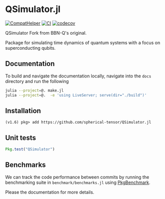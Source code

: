 # QSimulator.jl

[![CompatHelper](https://github.com/spherical-tensor/QSimulator.jl/actions/workflows/CompatHelper.yml/badge.svg)](https://github.com/spherical-tensor/QSimulator.jl/actions/workflows/CompatHelper.yml) 
[![CI](https://github.com/spherical-tensor/QSimulator.jl/actions/workflows/CI.yml/badge.svg?branch=main)](https://github.com/spherical-tensor/QSimulator.jl/actions/workflows/CI.yml) 
[![codecov](https://codecov.io/gh/spherical-tensor/QSimulator.jl/branch/main/graph/badge.svg?token=8LEKWIAZKJ)](https://codecov.io/gh/spherical-tensor/QSimulator.jl)



QSimulator Fork from BBN-Q's original.

Package for simulating time dynamics of quantum systems with a focus on superconducting qubits.

## Documentation

To build and navigate the documentation locally, navigate into the `docs` directory and run the following 
```bash
julia --project=@. make.jl
julia --project=@.  -e 'using LiveServer; serve(dir="./build")'
```

## Installation

```
(v1.6) pkg> add https://github.com/spherical-tensor/QSimulator.jl
```

## Unit tests

```julia
Pkg.test("QSimulator")
```

## Benchmarks
We can track the code performance between commits by running the benchmarking suite in
`benchmark/benchmarks.jl` using [PkgBenchmark](https://github.com/JuliaCI/PkgBenchmark.jl).

Please the documentation for more details.
